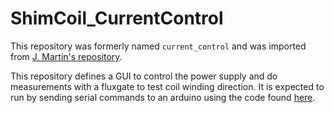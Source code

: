 # ShimCoil_CurrentControl

This repository was formerly named `current_control` and was imported from [J. Martin's repository](https://github.com/jmartin1454/current_control).

This repository defines a GUI to control the power supply and do measurements with a fluxgate to test coil winding direction. It is expected to run by sending serial commands to an arduino using the code found [here](https://github.com/ucn-triumf/ShimCoil_SerialArduino).


